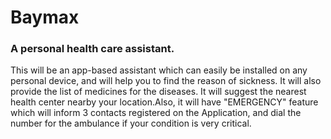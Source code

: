 # Baymax
### A personal health care assistant.

This will be an app-based assistant which can easily be installed on any personal device, and will help you to find the reason of sickness. It will also provide the list of medicines for the diseases. It will suggest the nearest health center nearby your location.Also, it will have "EMERGENCY" feature which will inform 3 contacts registered on the Application, and dial the number for the  ambulance if your condition is very critical.




